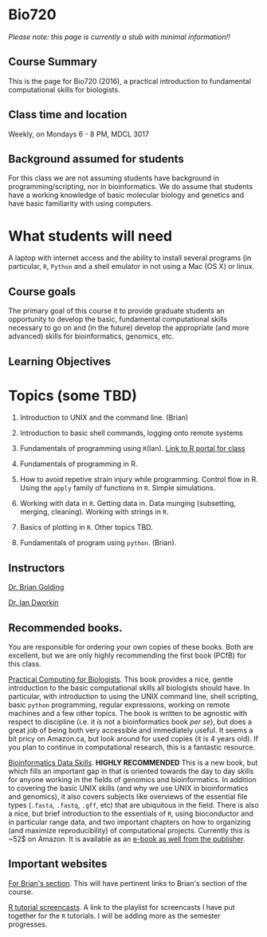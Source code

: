 # Bio720

*Please note: this page is currently a stub with minimal information!!*

## Course Summary
This is the page for Bio720 (2016), a practical introduction to fundamental computational skills for biologists. 

## Class time and location
Weekly, on Mondays 6 - 8 PM, MDCL 3017

## Background assumed for students
For this class we are not assuming students have background in programming/scripting, nor in bioinformatics. We do assume that students have a working knowledge of basic molecular biology and genetics and have basic familiarity with using computers.

# What students will need
A laptop with internet access and the ability to install several programs (in particular, `R`, `Python` and a shell emulator in not using a Mac (OS X) or linux.

## Course goals
The primary goal of this course it to provide graduate students an opportunity to develop the basic, fundamental computational skills necessary to go on and (in the future) develop the appropriate (and more advanced) skills for bioinformatics, genomics, etc.

## Learning Objectives

# Topics (some TBD)
1. Introduction to UNIX and the command line. (Brian)
  1. Introduction to basic shell commands, logging onto remote systems

2. Fundamentals of programming using `R`(Ian). [Link to R portal for class](https://github.com/DworkinLab/Bio720/blob/Bio720_2016/Introduction_to_R.md)
  1. Fundamentals of programming in R.
  2. How to avoid repetive strain injury while programming. Control flow in R. Using the `apply` family of functions in `R`. Simple  simulations.
  3. Working with data in `R`. Getting data in. Data munging (subsetting, merging, cleaning). Working with strings in `R`.
  4. Basics of plotting in `R`. Other topics TBD.

3. Fundamentals of program using `python`. (Brian).

## Instructors
[Dr. Brian Golding](http://helix.biology.mcmaster.ca/)


[Dr. Ian Dworkin](https://scholar.google.com/citations?user=Iium3AEAAAAJ&hl=)

## Recommended books. 
You are responsible for ordering your own copies of these books. Both are excellent, but we are only highly recommending the first book (PCfB) for this class.

[Practical Computing for Biologists](http://www.amazon.com/s/ref=nb_sb_ss_c_0_24?url=search-alias%3Dstripbooks&field-keywords=practical+computing+for+biologists&sprefix=practical+computing+for+biologists%2Caps%2C144). This book provides a nice, gentle introduction to the basic computational skills all biologists should have. In particular, with introduction to using the UNIX command line, shell scripting, basic `python` programming, regular expressions, working on remote machines and a few other topics. The book is written to be agnostic with respect to discipline (i.e. it is not a bioinformatics book *per se*), but does a great job of being both very accessible and immediately useful. It seems a bit pricy on Amazon.ca, but look around for used copies (it is 4 years old). If you plan to continue in computational research, this is a fantastic resource.

[Bioinformatics Data Skills](http://www.amazon.ca/Bioinformatics-Data-Skills-Reproducible-Research/dp/1449367372/ref=sr_1_1?s=books&ie=UTF8&qid=1440614667&sr=1-1&keywords=bioinformatics+data+skills). **HIGHLY RECOMMENDED** This is a new book, but which fills an important gap in that is oriented towards the day to day skills for anyone working in the fields of genomics and bioinformatics. In addition to covering the basic UNIX skills (and why we use UNIX in bioinformatics and genomics), it also covers subjects like overviews of the essential file types (`.fasta`, `.fastq`, `.gff`, etc) that are ubiquitous in the field. There is also a nice, but brief introduction to the essentials of `R`, using bioconductor and in particular range data, and two important chapters on how to organizing (and maximize reproducibility) of computational projects. Currently this is ~52$ on Amazon. It is available as an [e-book as well from the publisher](http://shop.oreilly.com/product/0636920030157.do).


## Important websites

[For Brian's section](http://helix.mcmaster.ca/720.html). This will have pertinent links to Brian's section of the course.

[R tutorial screencasts](https://www.youtube.com/playlist?list=PLgwACOw1w4Eccc3DYzlL0PWIBSbCZl0C0). A link to the playlist for screencasts I have put together for the `R` tutorials. I will be adding more as the semester progresses.
